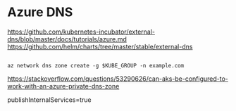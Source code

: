 # Azure DNS
https://github.com/kubernetes-incubator/external-dns/blob/master/docs/tutorials/azure.md
https://github.com/helm/charts/tree/master/stable/external-dns

```

az network dns zone create -g $KUBE_GROUP -n example.com
```


https://stackoverflow.com/questions/53290626/can-aks-be-configured-to-work-with-an-azure-private-dns-zone

publishInternalServices=true